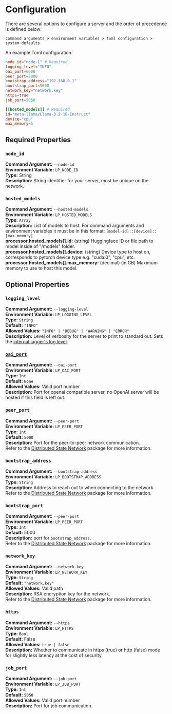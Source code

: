 # Configuration

There are several options to configure a server and the order of precedence is defined below:

`command arguments > environment variables > toml configuration > system defaults`

An example Toml configuration:
```toml
node_id="node-1" # Required
logging_level="INFO"
oai_port=6000
peer_port=5000
bootstrap_address="192.168.0.1"
bootstrap_port=5000
network_key="network.key"
https=true
job_port=5050

[[hosted_models]] # Required
id="meta-llama/Llama-3.2-1B-Instruct"
device="cpu"
max_memory=5
```

## Required Properties

### `node_id`
**Command Argument:** `--node-id`  
**Environment Variable:** `LP_NODE_ID`  
**Type:** String  
**Description:**  String identifier for your server, must be unique on the network.  

### `hosted_models`
**Command Argument:** `--hosted-models`  
**Environment Variable:** `LP_HOSTED_MODELS`  
**Type:** `Array`  
**Description:** List of models to host. For command arguments and environment variables it must be in this format: `[model-id]::[device]::[max_memory]`  
**processor.hosted_models[].id:** (string) Huggingface ID or file path to model inside of "/models" folder.  
**processor.hosted_models[].device:** (string) Device type to host on, corresponds to pytorch device type e.g. "cuda:0", "cpu", etc.  
**processor.hosted_models[].max_memory:** (decimal) (in GB) Maximum memory to use to host this model.  

## Optional Properties

### `logging_level`
**Command Argument:** `--logging-level`  
**Environment Variable:** `LP_LOGGING_LEVEL`  
**Type:** `String`  
**Default:** `"INFO"`  
**Allowed Values:** `"INFO" | "DEBUG" | "WARNING" | "ERROR"`  
**Description:** Level of verbosity for the server to print to standard out. Sets the [internal logger's log level](https://docs.python.org/3/library/logging.html#logging-levels).  

### [`oai_port`](./oai.md)
**Command Argument:** `--oai-port`  
**Environment Variable:** `LP_OAI_PORT`  
**Type:** `Int`  
**Default:** `None`  
**Allowed Values:** Valid port number  
**Description:** Port for openai compatible server, no OpenAI server will be hosted if this field is left out.  

### `peer_port`
**Command Argument:** `--peer-port`  
**Environment Variable:** `LP_PEER_PORT`  
**Type:** `Int`  
**Default:** `5000`  
**Description:** Port for the peer-to-peer network communication.  
Refer to the [Distributed State Network](https://github.com/erinclemmer/distributed_state_network) package for more information.  

### `bootstrap_address`
**Command Argument:** `--bootstrap-address`  
**Environment Variable:** `LP_BOOTSTRAP_ADDRESS`  
**Type:** `String`  
**Description:** Address to reach out to when connecting to the network.  
Refer to the [Distributed State Network](https://github.com/erinclemmer/distributed_state_network) package for more information.  

### `bootstrap_port`
**Command Argument:** `--peer-port`  
**Environment Variable:** `LP_PEER_PORT`  
**Type:** `Int`  
**Default:** 5000  
**Description:** port for `bootstrap_address`.  
Refer to the [Distributed State Network](https://github.com/erinclemmer/distributed_state_network) package for more information.  

### `network_key`
**Command Argument:** `--network-key`  
**Environment Variable:** `LP_NETWORK_KEY`  
**Type:** `String`  
**Default:** `"network.key"`  
**Allowed Values:** Valid path  
**Description:** RSA encryption key for the network.  
Refer to the [Distributed State Network](https://github.com/erinclemmer/distributed_state_network) package for more information.  

### `https`
**Command Argument:** `--https`  
**Environment Variable:** `LP_HTTPS`  
**Type:** `Bool`  
**Default:** False  
**Allowed Values:** `true | false`  
**Description:** Whether to communicate in https (true) or http (false) mode for slightly less latency at the cost of security.  


### `job_port`
**Command Argument:** `--job-port`  
**Environment Variable:** `LP_JOB_PORT`  
**Type:** `Int`  
**Default:** `5050`  
**Allowed Values:** Valid port number  
**Description:** Port for job communication.  

